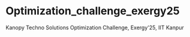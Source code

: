 # Optimization_challenge_exergy25
Kanopy Techno Solutions Optimization Challenge, Exergy'25, IIT Kanpur
